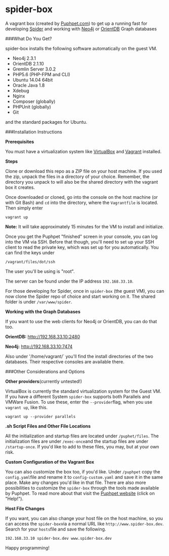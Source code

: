 # spider-box 

A vagrant box (created by [Puphpet.com](https://puphpet.com/)) to get up a running fast for developing [Spider](https://github.com/spider/spider) and working with [Neo4j](http://neo4j.com/) or [OrientDB](http://orientdb.com/) Graph databases

###What Do You Get?


spider-box installs the following software automatically on the guest VM.

- Neo4j 2.3.1
- OrientDB 2.1.10
- Gremlin Server 3.0.2
- PHP5.6 (PHP-FPM and CLI)
- Ubuntu 14.04 64bit
- Oracle Java 1.8
- Xdebug
- Nginx
- Composer (globally)
- PHPUnit (globally)
- Git

and the standard packages for Ubuntu.

###Installation Instructions

**Prerequisites**

You must have a virtualization system like [VirtualBox](https://www.virtualbox.org/) and [Vagrant](https://www.vagrantup.com/) installed.

**Steps**

Clone or download this repo as a ZIP file on your host machine. If you used the zip, unpack the files in a directory of your choice. Remember, the directory you unpack to will also be the shared directory with the vagrant box it creates.

Once downloaded or cloned, go into the console on the host machine (or with Git Bash) and `cd` into the directory, where the `Vagrantfile` is located. Then simply enter 

`vagrant up`

**Note:** It will take approximately 15 minutes for the VM to install and initialize. 

Once you get the Puphpet "finished" screen in your console, you can log into the VM via SSH. Before that though, you'll need to set up your SSH client to read the private key, which was set up for you automatically. You can find the keys under 

`/vagrant/files/dot/ssh`

The user you'll be using is "root". 

The server can be found under the IP address `192.168.33.10`. 

For those developing for Spider, once in `spider-box` (the guest VM), you can now clone the Spider repo of choice and start working on it. The shared folder is under `/var/www/spider`.

**Working with the Graph Databases**

If you want to use the web clients for Neo4j or OrientDB, you can do that too. 

**OrientDB:** http://192.168.33.10:2480

**Neo4j:** http://192.168.33.10:7474

Also under '/home/vagrant/` you'll find the install directories of the two databases. Their respective consoles are available there.

###Other Considerations and Options

**Other providers**(currently untested!)

VirtualBox is currently the standard virtualization system for the Guest VM. If you have a different System `spider-box` supports both Parallels and VMWare Fusion. To use these, enter the `--provider`flag, when you use `vagrant up`, like this.

`vagrant up --provider parallels`

**.sh Script Files and Other File Locations**

All the initialization and startup files are located under `/puphet/files`. The initialization files are under `/exec-once`and the startup files are under `/startup-once`. If you'd like to add to these files, you may, but at your own risk.

**Custom Configuration of the Vagrant Box**

You can also customize the box too, if you'd like. Under `/puphpet` copy the `config.yaml`file and rename it to `config-custom.yaml` and save it in the same place. Make any changes you'd like in that file. There are also more possibilities to customize the `spider-box` through the tools made available by Puphpet. To read more about that visit the [Puphpet website](https://puphpet.com/) (click on "Help!").

**Host File Changes**

If you want, you can also change your host file on the host machine, so you can access the `spider-box`via a normal URL like `http://www.spider-box.dev`. Search for your `hosts`file and save the following.

`192.168.33.10 spider-box.dev www.spider-box.dev`

Happy programming!
